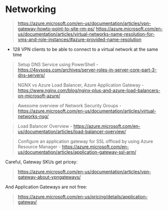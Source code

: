 # Networking

> https://azure.microsoft.com/en-us/documentation/articles/vpn-gateway-howto-point-to-site-rm-ps/
> https://azure.microsoft.com/en-us/documentation/articles/virtual-networks-name-resolution-for-vms-and-role-instances/#azure-provided-name-resolution

* 128 VPN clients to be able to connect to a virtual network at the same time

> Setup DNS Service using PowerShell - https://4sysops.com/archives/server-roles-in-server-core-part-3-dns-servers/


> NGNX vs Azure Load Balancer, Azure Application Gateway - https://www.nginx.com/blog/nginx-plus-and-azure-load-balancers-on-microsoft-azure/

> Awesome overview of Network Security Groups - https://azure.microsoft.com/en-us/documentation/articles/virtual-networks-nsg/

> Load Balancer Overview - https://azure.microsoft.com/en-us/documentation/articles/load-balancer-overview/

> Configure an application gateway for SSL offload by using Azure Resource Manager - https://azure.microsoft.com/en-us/documentation/articles/application-gateway-ssl-arm/

Careful, Gateway SKUs get pricey:

> https://azure.microsoft.com/en-us/documentation/articles/vpn-gateway-about-vpngateways/

And Application Gateways are not free:
> https://azure.microsoft.com/en-us/pricing/details/application-gateway/